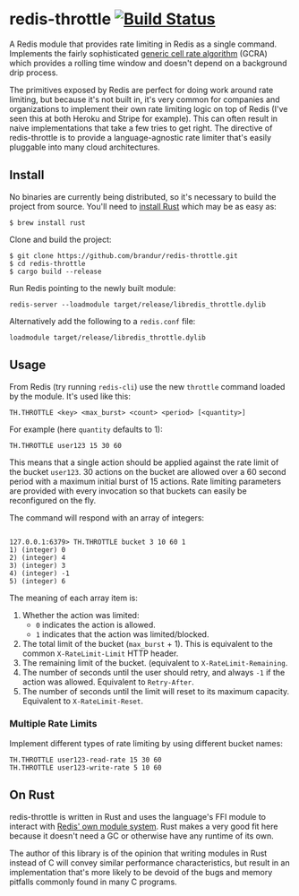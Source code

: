 # redis-throttle [![Build Status](https://travis-ci.org/brandur/redis-throttle.svg?branch=master)](https://travis-ci.org/brandur/redis-throttle)

A Redis module that provides rate limiting in Redis as a single command.
Implements the fairly sophisticated [generic cell rate algorithm][gcra] (GCRA)
which provides a rolling time window and doesn't depend on a background drip
process.

The primitives exposed by Redis are perfect for doing work around rate
limiting, but because it's not built in, it's very common for companies and
organizations to implement their own rate limiting logic on top of Redis (I've
seen this at both Heroku and Stripe for example). This can often result in
naive implementations that take a few tries to get right. The directive of
redis-throttle is to provide a language-agnostic rate limiter that's easily
pluggable into many cloud architectures.

## Install

No binaries are currently being distributed, so it's necessary to build the
project from source. You'll need to [install Rust][rust-downloads] which may be
as easy as:

```
$ brew install rust
```

Clone and build the project:

```
$ git clone https://github.com/brandur/redis-throttle.git
$ cd redis-throttle
$ cargo build --release
```

Run Redis pointing to the newly built module:

```
redis-server --loadmodule target/release/libredis_throttle.dylib
```

Alternatively add the following to a `redis.conf` file:

```
loadmodule target/release/libredis_throttle.dylib
```

## Usage

From Redis (try running `redis-cli`) use the new `throttle` command loaded by
the module. It's used like this:

```
TH.THROTTLE <key> <max_burst> <count> <period> [<quantity>]
```

For example (here `quantity` defaults to 1):

```
TH.THROTTLE user123 15 30 60
```

This means that a single action should be applied against the rate limit of the
bucket `user123`. 30 actions on the bucket are allowed over a 60 second period
with a maximum initial burst of 15 actions. Rate limiting parameters are
provided with every invocation so that buckets can easily be reconfigured on
the fly.

The command will respond with an array of integers:

```

127.0.0.1:6379> TH.THROTTLE bucket 3 10 60 1
1) (integer) 0
2) (integer) 4
3) (integer) 3
4) (integer) -1
5) (integer) 6
```

The meaning of each array item is:

1. Whether the action was limited:
    * `0` indicates the action is allowed.
    * `1` indicates that the action was limited/blocked.
2. The total limit of the bucket (`max_burst` + 1). This is equivalent to the
   common `X-RateLimit-Limit` HTTP header.
3. The remaining limit of the bucket. (equivalent to `X-RateLimit-Remaining`.
4. The number of seconds until the user should retry, and always `-1` if the
   action was allowed. Equivalent to `Retry-After`.
5. The number of seconds until the limit will reset to its maximum capacity.
   Equivalent to `X-RateLimit-Reset`.

### Multiple Rate Limits

Implement different types of rate limiting by using different bucket names:

```
TH.THROTTLE user123-read-rate 15 30 60
TH.THROTTLE user123-write-rate 5 10 60
```

## On Rust

redis-throttle is written in Rust and uses the language's FFI module to
interact with [Redis' own module system][redis-modules]. Rust makes a very good
fit here because it doesn't need a GC or otherwise have any runtime of its own.

The author of this library is of the opinion that writing modules in Rust
instead of C will convey similar performance characteristics, but result in an
implementation that's more likely to be devoid of the bugs and memory pitfalls
commonly found in many C programs.

[gcra]: https://en.wikipedia.org/wiki/Generic_cell_rate_algorithm
[redis-modules]: https://github.com/antirez/redis/blob/unstable/src/modules/INTRO.md
[rust-downloads]: https://www.rust-lang.org/en-US/downloads.html
